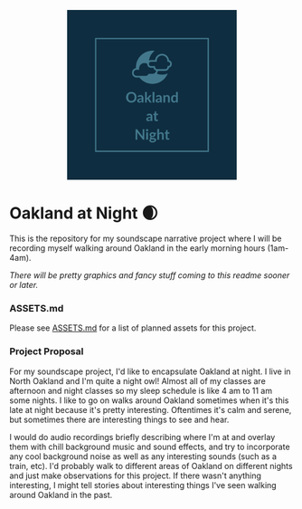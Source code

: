 <p align="center">
  <img width="300" height="300" src="https://raw.githubusercontent.com/boredhero/soundscape2021spring/master/assets/Oakland%20at%20Night.png">
</p>

# Oakland at Night 🌒

This is the repository for my soundscape narrative project where I will be recording myself walking around Oakland in the early morning hours (1am-4am).

*There will be pretty graphics and fancy stuff coming to this readme sooner or later.*

### ASSETS.md

Please see [ASSETS.md](https://github.com/boredhero/soundscape2021spring/blob/master/ASSETS.md) for a list of planned assets for this project.

### Project Proposal

For my soundscape project, I'd like to encapsulate Oakland at night. I live in North Oakland and I'm quite a night owl! Almost all of my classes are afternoon and night classes so my sleep schedule is like 4 am to 11 am some nights. I like to go on walks around Oakland sometimes when it's this late at night because it's pretty interesting. Oftentimes it's calm and serene, but sometimes there are interesting things to see and hear.

I would do audio recordings briefly describing where I'm at and overlay them with chill background music and sound effects, and try to incorporate any cool background noise as well as any interesting sounds (such as a train, etc). I'd probably walk to different areas of Oakland on different nights and just make observations for this project. If there wasn't anything interesting, I might tell stories about interesting things I've seen walking around Oakland in the past. 

